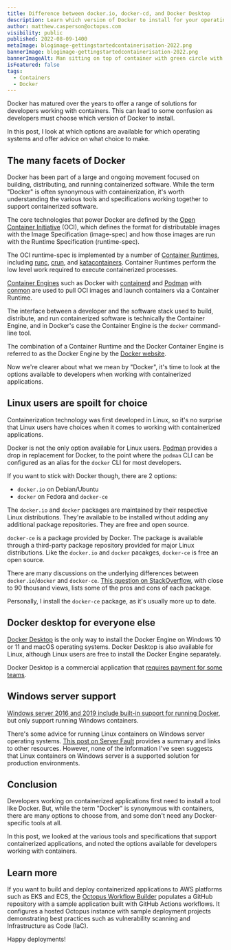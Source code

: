 ```yaml
---
title: Difference between docker.io, docker-cd, and Docker Desktop
description: Learn which version of Docker to install for your operating system.
author: matthew.casperson@octopus.com
visibility: public
published: 2022-08-09-1400
metaImage: blogimage-gettingstartedcontainerisation-2022.png
bannerImage: blogimage-gettingstartedcontainerisation-2022.png
bannerImageAlt: Man sitting on top of container with green circle with a power up icon
isFeatured: false
tags: 
  - Containers
  - Docker
---
```


Docker has matured over the years to offer a range of solutions for developers working with containers. This can lead to some confusion as developers must choose which version of Docker to install. 

In this post, I look at which options are available for which operating systems and offer advice on what choice to make.

## The many facets of Docker

Docker has been part of a large and ongoing movement focused on building, distributing, and running containerized software. While the term "Docker" is often synonymous with containerization, it's worth understanding the various tools and specifications working together to support containerized software.

The core technologies that power Docker are defined by the [Open Container Initiative](https://opencontainers.org/) (OCI), which defines the format for distributable images with the Image Specification (image-spec) and how those images are run with the Runtime Specification (runtime-spec).

The OCI runtime-spec is implemented by a number of [Container Runtimes](https://developers.redhat.com/blog/2018/02/22/container-terminology-practical-introduction#container_engine), including [runc](https://github.com/opencontainers/runc), [crun](https://github.com/containers/crun), and [katacontainers](https://github.com/kata-containers/kata-containers). Container Runtimes perform the low level work required to execute containerized processes.

[Container Engines](https://developers.redhat.com/blog/2018/02/22/container-terminology-practical-introduction#container_engine) such as Docker with [containerd](https://containerd.io/) and [Podman](https://docs.podman.io/en/latest) with [conmon](https://github.com/containers/conmon) are used to pull OCI images and launch containers via a Container Runtime.

The interface between a developer and the software stack used to build, distribute, and run containerized software is technically the Container Engine, and in Docker's case the Container Engine is the `docker` command-line tool.

The combination of a Container Runtime and the Docker Container Engine is referred to as the Docker Engine by the [Docker website](https://docs.docker.com/engine/).

Now we're clearer about what we mean by "Docker", it's time to look at the options available to developers when working with containerized applications.

## Linux users are spoilt for choice

Containerization technology was first developed in Linux, so it's no surprise that Linux users have choices when it comes to working with containerized applications. 

Docker is not the only option available for Linux users. [Podman](https://docs.podman.io/en/latest/#) provides a drop in replacement for Docker, to the point where the `podman` CLI can be configured as an alias for the `docker` CLI for most developers.

If you want to stick with Docker though, there are 2 options: 

- `docker.io` on Debian/Ubuntu 
- `docker` on Fedora and `docker-ce`

The `docker.io` and `docker` packages are maintained by their respective Linux distributions. They're available to be installed without adding any additional package repositories. They are free and open source.

`docker-ce` is a package provided by Docker. The package is available through a third-party package repository provided for major Linux distributions. Like the `docker.io` and `docker` pacakges, `docker-ce` is free an open source.

There are many discussions on the underlying differences between `docker.io`/`docker` and `docker-ce`. [This question on StackOverflow](https://stackoverflow.com/questions/45023363/what-is-docker-io-in-relation-to-docker-ce-and-docker-ee-now-called-mirantis-k), with close to 90 thousand views, lists some of the pros and cons of each package.

Personally, I install the `docker-ce` package, as it's usually more up to date.

## Docker desktop for everyone else

[Docker Desktop](https://docs.docker.com/desktop/) is the only way to install the Docker Engine on Windows 10 or 11 and macOS operating systems. Docker Desktop is also available for Linux, although Linux users are free to install the Docker Engine separately.

Docker Desktop is a commercial application that [requires payment for some teams](https://docs.docker.com/subscription/#docker-desktop-license-agreement).

## Windows server support

[Windows server 2016 and 2019 include built-in support for running Docker](https://docs.microsoft.com/en-us/virtualization/windowscontainers/about/#the-microsoft-container-ecosystem), but only support running Windows containers.

There's some advice for running Linux containers on Windows server operating systems. [This post on Server Fault](https://serverfault.com/questions/970802/how-to-run-linux-docker-container-on-windows-server-2019/980454#980454) provides a summary and links to other resources. However, none of the information I've seen suggests that Linux containers on Windows server is a supported solution for production environments.

## Conclusion

Developers working on containerized applications first need to install a tool like Docker. But, while the term "Docker" is synonymous with containers, there are many options to choose from, and some don't need any Docker-specific tools at all. 

In this post, we looked at the various tools and specifications that support containerized applications, and noted the options available for developers working with containers.

## Learn more

If you want to build and deploy containerized applications to AWS platforms such as EKS and ECS, the [Octopus Workflow Builder](https://octopusworkflowbuilder.octopus.com/#/) populates a GitHub repository with a sample application built with GitHub Actions workflows. It configures a hosted Octopus instance with sample deployment projects demonstrating best practices such as vulnerability scanning and Infrastructure as Code (IaC). 

Happy deployments! 
